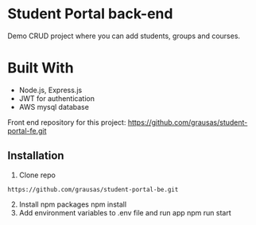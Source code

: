 # Student Portal back-end

Demo CRUD project where you can add students, groups and courses.

# Built With

- Node.js, Express.js
- JWT for authentication
- AWS mysql database

Front end repository for this project: https://github.com/grausas/student-portal-fe.git

## Installation

1.  Clone repo
```
https://github.com/grausas/student-portal-be.git
```
2.  Install npm packages
    npm install
3.  Add environment variables to .env file and run app
    npm run start
